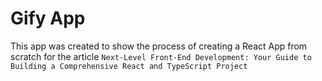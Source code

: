 # Gify App

This app was created to show the process of creating a React App from scratch for the article `Next-Level Front-End Development: Your Guide to Building a Comprehensive React and TypeScript Project`
